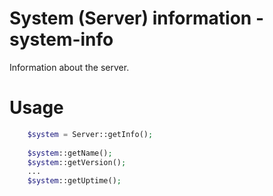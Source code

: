System (Server) information - system-info
===========

Information about the server.

Usage
===========

```php
    $system = Server::getInfo();
    
    $system::getName();
    $system::getVersion();
    ...
    $system::getUptime();
```